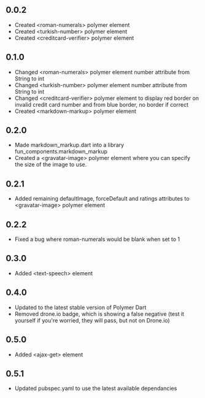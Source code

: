 ## 0.0.2

* Created &lt;roman-numerals&gt; polymer element
* Created &lt;turkish-number&gt; polymer element
* Created &lt;creditcard-verifier&gt; polymer element

## 0.1.0

* Changed &lt;roman-numerals&gt; polymer element number attribute from String to int
* Changed &lt;turkish-number&gt; polymer element number attribute from String to int
* Changed &lt;creditcard-verifier&gt; polymer element to display red border on invalid credit card number and from blue border, no border if correct
* Created &lt;markdown-markup&gt; polymer element

## 0.2.0

* Made markdown_markup.dart into a library fun_components.markdown_markup
* Created a &lt;gravatar-image&gt; polymer element where you can specify the size of the image to use.

## 0.2.1

* Added remaining defaultImage, forceDefault and ratings attributes to &lt;gravatar-image&gt; polymer element

## 0.2.2

* Fixed a bug where roman-numerals would be blank when set to 1

## 0.3.0

* Added &lt;text-speech&gt; element

## 0.4.0

* Updated to the latest stable version of Polymer Dart
* Removed drone.io badge, which is showing a false negative (test it yourself if you're worried, they will pass, but not on Drone.io)

## 0.5.0

* Added &lt;ajax-get&gt; element

## 0.5.1

* Updated pubspec.yaml to use the latest available dependancies
